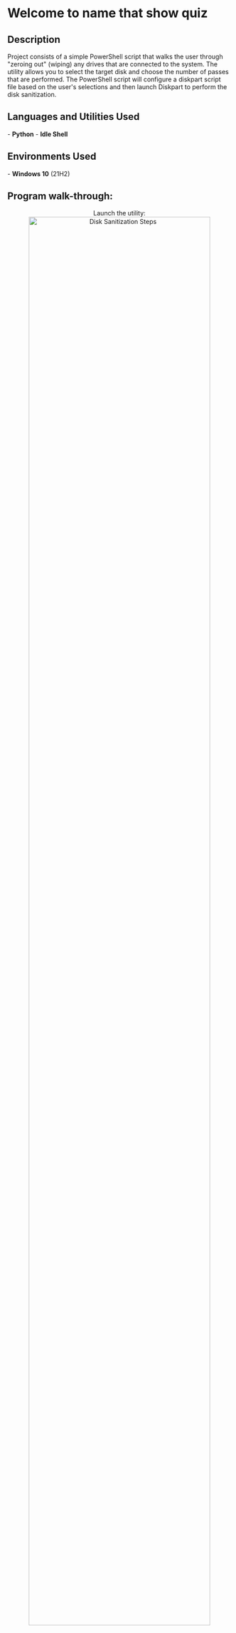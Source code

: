 <h1>Welcome to name that show quiz</h1>
 
 

<h2>Description</h2>
Project consists of a simple PowerShell script that walks the user through "zeroing out" (wiping) any drives that are connected to the system. The utility allows you to select the target disk and choose the number of passes that are performed. The PowerShell script will configure a diskpart script file based on the user's selections and then launch Diskpart to perform the disk sanitization.
<br />


<h2>Languages and Utilities Used</h2>
- <b>Python</b> 
- <b>Idle Shell</b>
<h2>Environments Used </h2>
- <b>Windows 10</b> (21H2)
<h2>Program walk-through:</h2>
<p align="center">
Launch the utility: <br/>
<img src="https://tinypic.host/images/2022/07/02/quiz_game-pic-3.png" height="90%" width="90%" alt="Disk Sanitization Steps"/>
<br />
<br />
Enter Yes or No:  <br/>
<img src="https://tinypic.host/images/2022/07/02/quiz_game-pic-4.png" height="90%" width="90%" alt="Disk Sanitization Steps"/>
<br />
<br />
Began Quiz: <br/>
<img src="https://tinypic.host/images/2022/07/02/quiz_game-pic-1.png" " height="90%" width="90%" alt="Disk Sanitization Steps"/>
<br />
<br />

</p>
<!--
 ```diff
- text in red
+ text in green
! text in orange
# text in gray
@@ text in purple (and bold)@@
```
--!>
